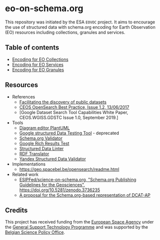 # eo-on-schema.org

This repository was initiated by the ESA `EOVOC` project.  It aims to encourage the use of structured data with schema.org encoding for Earth Observation (EO) resources including collections, granules and services. 

## Table of contents

* [Encoding for EO Collections](./series/series.adoc#4-eo-collections-encoding)
* [Encoding for EO Services](./series/series.adoc#5-eo-services-and-applications-encoding) 
* [Encoding for EO Granules](./series/series.adoc#6-eo-granules-encoding) 

## Resources

* References
  * [Facilitating the discovery of public datasets](https://research.googleblog.com/2017/01/facilitating-discovery-of-public.html)
  * [CEOS OpenSearch Best Practice, Issue 1.2, 13/06/2017](http://ceos.org/document_management/Working_Groups/WGISS/Interest_Groups/OpenSearch/CEOS-OPENSEARCH-BP-V1.2.pdf) 
  * [Google Dataset Search Tool Capabilities White Paper, CEOS.WGISS.GDSTC
Issue 1.0, September 2019.]
* Tools
  * [Diagram editor PlantUML](https://plantuml-editor.kkeisuke.com/)
  * [Google structured Data Testing Tool](https://search.google.com/structured-data/testing-tool) - deprecated
  * [Schema.org Validator](https://validator.schema.org/)
  * [Google Rich Results Test](https://search.google.com/test/rich-results)
  * [Structured Data Linter](http://linter.structured-data.org/)
  * [RDF Translator](https://rdf-translator.appspot.com/)
  * [Yandex Structured Data Validator](https://webmaster.yandex.com/tools/microtest/)
* Implementations
  * https://geo.spacebel.be/opensearch/readme.html
* Related work
  * [ESIPFed/science-on-schema.org, "Schema.org Publishing Guidelines for the
Geosciences"](https://github.com/ESIPFed/science-on-schema.org), https://doi.org/10.5281/zenodo.3736235
  * [A proposal for the Schema.org-based representation of DCAT-AP](https://github.com/ec-jrc/dcat-ap-to-schema-org)
  
  
## Credits

This project has received funding from the [European Space Agency](https://esa.int) under the [General Support Technology Programme](http://www.esa.int/Enabling_Support/Space_Engineering_Technology/Shaping_the_Future/About_the_General_Support_Technology_Programme_GSTP) and was supported by the [Belgian Science Policy Office](https://www.belspo.be/belspo/index_en.stm).
